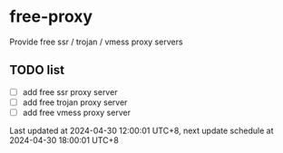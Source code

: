 
# free-proxy
Provide free ssr / trojan / vmess proxy servers


## TODO list
- [ ] add free ssr proxy server
- [ ] add free trojan proxy server
- [ ] add free vmess proxy server

Last updated at 2024-04-30 12:00:01 UTC+8, next update schedule at 2024-04-30 18:00:01 UTC+8

